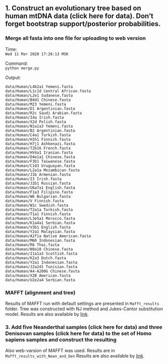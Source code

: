 ## 1. Construct an evolutionary tree based on human mtDNA data (click here for data).  Don’t forget bootstrap support/posterior probabilities.

### Merge all fasta into one file for uploading to web version

Time:  
`Wed 11 Mar 2020 17:26:13 MSK`

Command:  
`python merge.py`

Output:
```
data/Human/L4b2a1 Yemeni.fasta
data/Human/L1c1d Central African.fasta
data/Human/L2e1 Sudanese.fasta
data/Human/B4d1 Chinese.fasta
data/Human/M23 Yemeni.fasta
data/Human/D1 Argentinian.fasta
data/Human/R2c Saudi Arabian.fasta
data/Human/I4a Irish.fasta
data/Human/X2d Polish.fasta
data/Human/N1a1a3 Yemeni.fasta
data/Human/B2 Argentinian.fasta
data/Human/C4a1 Turkish.fasta
data/Human/H1h1 Finnish.fasta
data/Human/H7j1 Ashkenazi.fasta
data/Human/T2b16 French.fasta
data/Human/HV4a1 Iranian.fasta
data/Human/D4e1a1 Chinese.fasta
data/Human/F3b1 Taiwanese.fasta
data/Human/C1d3 Uruguayan.fasta
data/Human/L2a1a Mozambican.fasta
data/Human/J1b Armenian.fasta
data/Human/I3 Irish.fasta
data/Human/J2b1 Russian.fasta
data/Human/U6a7a1 English.fasta
data/Human/F1a3 Filipino.fasta
data/Human/W6 Bulgarian.fasta
data/Human/V Finnish.fasta
data/Human/W1c Swedish.fasta
data/Human/T2a1a Turkish.fasta
data/Human/T1a1 Finnish.fasta
data/Human/L3e5a1 Morocco.fasta
data/Human/K1a4a1 Serbian.fasta
data/Human/V3b1 English.fasta
data/Human/Y2a1 Malaysian.fasta
data/Human/A2f1a Native American.fasta
data/Human/M60 Indonesian.fasta
data/Human/R6 Thai.fasta
data/Human/N9a10 Chinese.fasta
data/Human/I1a1a3 Scottish.fasta
data/Human/K2a3 Dutch.fasta
data/Human/Y2a1 Indonesian.fasta
data/Human/J2a2d1 Tunisian.fasta
data/Human/A4-A200G Chinese.fasta
data/Human/X2B American.fasta
data/Human/U2e2a4 Serbian.fasta
```


### MAFFT (alignment and tree)

Results of MAFFT run with default settings are presented in `Mafft_results` folder. 
Tree was constructed with NJ method and Jukes-Cantor substitution model.
Results are also available by [link](https://mafft.cbrc.jp/alignment/server/spool/_out.200311233013743OCb92XF7BjZWQxohNvn0Ulsfnormal.html).


### 3. Add five Neanderthal samples (click here for data) and three Denisovan samples (click here for data) to the set of Homo sapiens samples and construct the resulting 

Also web-varsion of MAFFT was used.
Results are in `Mafft_results_with_Nean_and_Den`
Results are also available by [link](https://mafft.cbrc.jp/alignment/server/spool/_ho.200312231855720Ro2KFAN4zI6edYBjktlflsfnormal.html).
